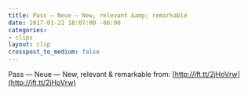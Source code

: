 ```yaml
---
title: Pass — Neue — New, relevant &amp; remarkable
date: 2017-01-22 18:07:00 -06:00
categories:
- clips
layout: clip
crosspost_to_medium: false
---
```


Pass — Neue — New, relevant &amp; remarkable
from: [http://ift.tt/2jHoVrw](http://ift.tt/2jHoVrw)
